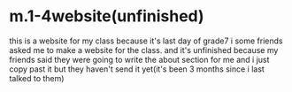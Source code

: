 # m.1-4website(unfinished)
this is a website for my class because it's last day of grade7 i some friends asked me to make a website for the class. and it's unfinished because my friends said they were going to write the about section for me and i just copy past it but they haven't send it yet(it's been 3 months since i last talked to them)

